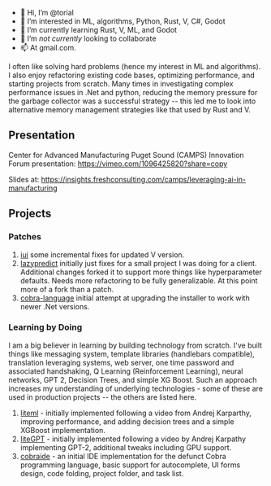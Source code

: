 - 👋 Hi, I’m @torial
- 👀 I’m interested in ML, algorithms, Python, Rust, V, C#, Godot
- 🌱 I’m currently learning Rust, V, ML, and Godot
- 💞️ I’m *not currently* looking to collaborate 
- 📫 At gmail.com.

I often like solving hard problems (hence my interest in ML and algorithms).  I also enjoy refactoring existing code bases, optimizing performance, and starting projects from scratch.  Many times in investigating complex performance issues in .Net and python, reducing the memory pressure for the garbage collector was a successful strategy -- this led me to look into alternative memory management strategies like that used by Rust and V.

## Presentation
Center for Advanced Manufacturing Puget Sound (CAMPS) Innovation Forum presentation:
https://vimeo.com/1096425820?share=copy

Slides at: https://insights.freshconsulting.com/camps/leveraging-ai-in-manufacturing

## Projects

### Patches
1. [iui](https://github.com/torial/iui) some incremental fixes for updated V version.
2. [lazypredict](https://github.com/torial/lazypredict) initially just fixes for a small project I was doing for a client.  Additional changes forked it to support more things like hyperparameter defaults.  Needs more refactoring to be fully generalizable.  At this point more of a fork than a patch.
3. [cobra-language](https://github.com/torial/cobra-language) initial attempt at upgrading the installer to work with newer .Net versions.

### Learning by Doing
I am a big believer in learning by building technology from scratch.  I've built things like messaging system, template libraries (handlebars compatible), translation leveraging systems, web server, one time password and associated handshaking, Q Learning (Reinforcement Learning), neural networks, GPT 2, Decision Trees, and simple XG Boost.  Such an approach increases my understanding of underlying technologies - some of these are used in production projects -- the others are listed here.
1. [liteml](https://github.com/torial/liteml) - initially implemented following a video from Andrej Karparthy, improving performance, and adding decision trees and a simple XGBoost implementation.
2. [liteGPT](https://github.com/torial/liteGPT) - initially implemented following a video by Andrej Karpathy implementing GPT-2, additional tweaks including GPU support.
3. [cobraide](https://github.com/torial/cobraide) - an initial IDE implementation for the defunct Cobra programming language, basic support for autocomplete, UI forms design, code folding, project folder, and task list.


<!---
torial/torial is a ✨ special ✨ repository because its `README.md` (this file) appears on your GitHub profile.
You can click the Preview link to take a look at your changes.
--->
